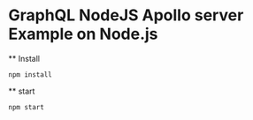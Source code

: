 # GraphQL NodeJS Apollo server Example on Node.js

** Install
```
npm install
```

** start
```
npm start
```
